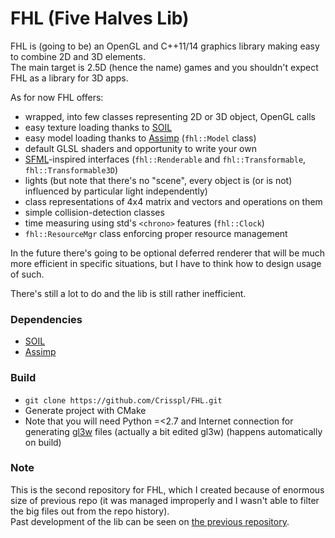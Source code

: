 # FHL (Five Halves Lib)

FHL is (going to be) an OpenGL and C++11/14 graphics library making easy to combine 2D and 3D elements.  
The main target is 2.5D (hence the name) games and you shouldn't expect FHL as a library for 3D apps.  
  
As for now FHL offers:
* wrapped, into few classes representing 2D or 3D object, OpenGL calls
* easy texture loading thanks to [SOIL](http://lonesock.net/soil.html)
* easy model loading thanks to [Assimp](https://github.com/assimp/assimp) (`fhl::Model` class)
* default GLSL shaders and opportunity to write your own
* [SFML](https://github.com/SFML/SFML)-inspired interfaces (`fhl::Renderable` and `fhl::Transformable`, `fhl::Transformable3D`)
* lights (but note that there's no "scene", every object is (or is not) influenced by particular light independently)
* class representations of 4x4 matrix and vectors and operations on them
* simple collision-detection classes
* time measuring using std's `<chrono>` features (`fhl::Clock`)
* `fhl::ResourceMgr` class enforcing proper resource management
  
In the future there's going to be optional deferred renderer that will be much more efficient in specific situations, but I have to think how to design usage of such.
  
There's still a lot to do and the lib is still rather inefficient.  
  
### Dependencies
* [SOIL](http://lonesock.net/soil.html)
* [Assimp](https://github.com/assimp/assimp)
### Build
* `git clone https://github.com/Crisspl/FHL.git`
* Generate project with CMake
* Note that you will need Python =<2.7 and Internet connection for generating [gl3w](https://github.com/skaslev/gl3w) files (actually a bit edited gl3w) (happens automatically on build)
### Note
This is the second repository for FHL, which I created because of enormous size of previous repo (it was managed improperly and I wasn't able to filter the big files out from the repo history).  
Past development of the lib can be seen on [the previous repository](https://github.com/Crisspl/FHL_old).
